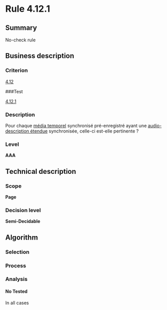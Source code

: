 # Rule 4.12.1

## Summary

No-check rule

## Business description

### Criterion

[4.12](http://references.modernisation.gouv.fr/sites/default/files/RGAA3_RC2-1/referentiel_technique.htm#crit-4-12)

###Test

[4.12.1](http://references.modernisation.gouv.fr/sites/default/files/RGAA3_RC2-1/referentiel_technique.htm#test-4-12-1)

### Description

Pour chaque <a href="http://references.modernisation.gouv.fr/sites/default/files/RGAA3_RC2-1/glossaire.htm#mMediaTemp">m&eacute;dia temporel</a> synchronis&eacute; pr&eacute;-enregistr&eacute; ayant une <a href="http://references.modernisation.gouv.fr/sites/default/files/RGAA3_RC2-1/glossaire.htm#mAudioDescE">audio-description &eacute;tendue</a> synchronis&eacute;e, celle-ci est-elle pertinente ?

### Level

**AAA**

## Technical description

### Scope

**Page**

### Decision level

**Semi-Decidable**

## Algorithm

### Selection

### Process

### Analysis

#### No Tested 

In all cases

